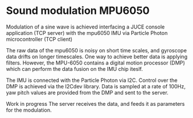 # Sound modulation MPU6050

Modulation of a sine wave is achieved interfacing a JUCE console application (TCP server) with the mpu6050 IMU via Particle Photon microcontroller (TCP client)

The raw data of the mpu6050 is noisy on short time scales, and gyroscope data drifts on longer timescales. One way to achieve better data is applying filters. However, the MPU-6050 contains a digital motion processor (DMP) which can perform the data fusion on the IMU chip iteslf.

The IMU is connected with the Particle Photon via I2C. Control over the DMP is achieved via the I2Cdev library. 
Data is sampled at a rate of 100Hz, yaw pitch values are provided from the DMP and sent to the server.

Work in progress
The server receives the data, and feeds it as parameters for the modulation.
